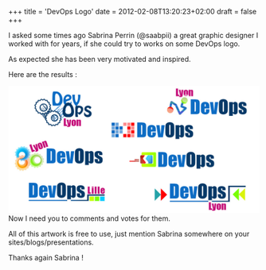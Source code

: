 +++
title = 'DevOps Logo'
date = 2012-02-08T13:20:23+02:00
draft = false
+++

I asked some times ago Sabrina Perrin (@saabpii) a great graphic designer I worked with for years, if she could try to works on some DevOps logo.

As expected she has been very motivated and inspired.

Here are the results :

![logo](logo_devops2.jpg)
Now I need you to comments and votes for them.

All of this artwork is free to use, just mention Sabrina somewhere on your sites/blogs/presentations.

Thanks again Sabrina !